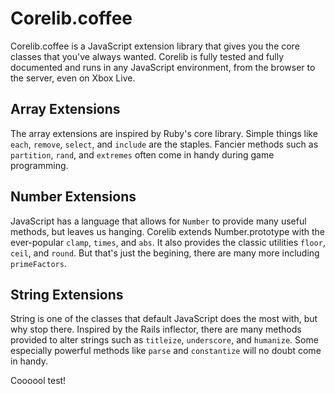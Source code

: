 Corelib.coffee
=======

Corelib.coffee is a JavaScript extension library that gives you the core classes that you've always wanted. Corelib is fully tested and fully documented and runs in any JavaScript environment, from the browser to the server, even on Xbox Live.

Array Extensions
----------------

The array extensions are inspired by Ruby's core library. Simple things like `each`, `remove`, `select`, and `include` are the staples. Fancier methods such as `partition`, `rand`, and `extremes` often come in handy during game programming.

Number Extensions
-----------------

JavaScript has a language that allows for `Number` to provide many useful methods, but leaves us hanging. Corelib extends Number.prototype with the ever-popular `clamp`, `times`, and `abs`. It also provides the classic utilities `floor`, `ceil`, and `round`. But that's just the begining, there are many more including `primeFactors`.

String Extensions
-----------------

String is one of the classes that default JavaScript does the most with, but why stop there. Inspired by the Rails inflector, there are many methods provided to alter strings such as `titleize`, `underscore`, and `humanize`. Some especially powerful methods like `parse` and `constantize` will no doubt come in handy.

Coooool test!